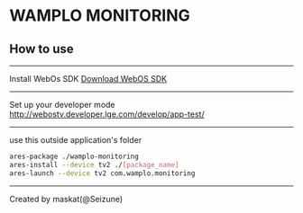 # WAMPLO MONITORING
## How to use
---

Install WebOs SDK
[Download WebOS SDK](http://webostv.developer.lge.com/sdk/download/download-sdk/)

---

Set up your developer mode
http://webostv.developer.lge.com/develop/app-test/

---
use this outside application's folder
```sh
ares-package ./wamplo-monitoring
ares-install --device tv2 ./[package_name]
ares-launch --device tv2 com.wamplo.monitoring
```
---
Created by maskat(@Seizune)
